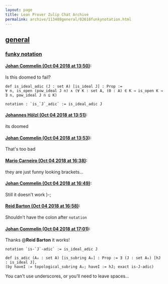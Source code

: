 ```yaml
---
layout: page
title: Lean Prover Zulip Chat Archive 
permalink: archive/113488general/02618funkynotation.html
---
```


## [general](index.html)
### [funky notation](02618funkynotation.html)

#### [Johan Commelin (Oct 04 2018 at 13:50)](https://leanprover.zulipchat.com/#narrow/stream/113488-general/topic/funky%20notation/near/135168245):
Is this doomed to fail?
```lean
def is_ideal_adic (J : set A) [is_ideal J] : Prop :=
∀ n, is_open (pow_ideal J n) ∧ (∀ K : set A, (0 : A) ∈ K → is_open K → ∃ n, pow_ideal J n ⊆ K)

notation : `is_`J`_adic` := is_ideal_adic J
```

#### [Johannes Hölzl (Oct 04 2018 at 13:51)](https://leanprover.zulipchat.com/#narrow/stream/113488-general/topic/funky%20notation/near/135168274):
its doomed

#### [Johan Commelin (Oct 04 2018 at 13:53)](https://leanprover.zulipchat.com/#narrow/stream/113488-general/topic/funky%20notation/near/135168386):
That's too bad

#### [Mario Carneiro (Oct 04 2018 at 16:38)](https://leanprover.zulipchat.com/#narrow/stream/113488-general/topic/funky%20notation/near/135193028):
they are just funny looking brackets...

#### [Johan Commelin (Oct 04 2018 at 16:49)](https://leanprover.zulipchat.com/#narrow/stream/113488-general/topic/funky%20notation/near/135193856):
Still it doesn't work )-;

#### [Reid Barton (Oct 04 2018 at 16:58)](https://leanprover.zulipchat.com/#narrow/stream/113488-general/topic/funky%20notation/near/135194568):
Shouldn't have the colon after `notation`

#### [Johan Commelin (Oct 04 2018 at 17:01)](https://leanprover.zulipchat.com/#narrow/stream/113488-general/topic/funky%20notation/near/135194768):
Thanks @**Reid Barton** it works!
```lean
notation `is-`J`-adic` := is_ideal_adic J

def is_adic (A₀ : set A) [is_subring A₀] : Prop := ∃ (J : set A₀) [hJ : is_ideal J],
(by haveI := topological_subring A₀; haveI := hJ; exact is-J-adic)
```
You can't use underscores, or you'll need to leave spaces...

